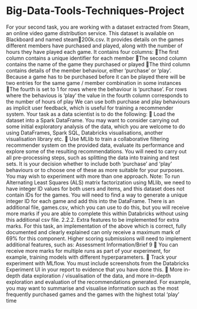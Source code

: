 # Big-Data-Tools-Techniques-Project
For your second task, you are working with a dataset extracted from Steam, an online video 
game distribution service. This dataset is available on Blackboard and named steam200k.csv. It provides details on the games different members have purchased and played, 
along with the number of hours they have played each game. It contains four columns:
➢The first column contains a unique identifier for each member
➢The second column contains the name of the game they purchased or played
➢The third column contains details of the member behaviour, either ‘purchase’ or 
‘play’. Because a game has to be purchased before it can be played there will be two 
entries for the same game / member combination in some instances
➢The fourth is set to 1 for rows where the behaviour is ‘purchase’. For rows where the 
behavious is ‘play’ the value in the fourth column corresponds to the number of 
hours of play
We can use both purchase and play behaviours as implicit user feedback, which is useful for 
training a recommender system.
Your task as a data scientist is to do the following:
➢ Load the dataset into a Spark DataFrame. You may want to consider carrying out 
some initial exploratory analysis of the data, which you are welcome to do using 
DataFrames, Spark SQL, Databricks visualisations, another visualisation library etc.
➢ Use MLlib to train a collaborative filtering recommender system on the provided 
data, evaluate its performance and explore some of the resulting 
recommendations. You will need to carry out all pre-processing steps, such as 
splitting the data into training and test sets. It is your decision whether to include 
both ‘purchase’ and ‘play’ behaviours or to choose one of these as more suitable
for your purposes. You may wish to experiment with more than one approach.
Note: To run Alternating Least Squares (ALS) matrix factorization using MLlib, we need to 
have integer ID values for both users and items, and this dataset does not contain IDs for 
the games. You will need to find a way to generate a unique integer ID for each game and 
add this into the DataFrame. There is an additional file, games.csv, which you can use to 
do this, but you will receive more marks if you are able to complete this within Databricks 
without using this additional csv file.
2.2.2. Extra features to be implemented for extra marks.
For this task, an implementation of the above which is correct, fully documented and 
clearly explained can only receive a maximum mark of 69% for this component. Higher 
scoring submissions will need to implement additional features, such as:
Assessment Information/Brief
9
➢ You can receive more marks for multiple runs as part of your experiment, for 
example, training models with different hyperparameters.
➢ Track your experiment with MLflow. You must include screenshots from the 
Databricks Experiment UI in your report to evidence that you have done this.
➢ More in-depth data exploration / visualisation of the data, and more in-depth 
exploration and evaluation of the recommendations generated. For example, you 
may want to summarise and visualise information such as the most frequently 
purchased games and the games with the highest total ‘play’ time
